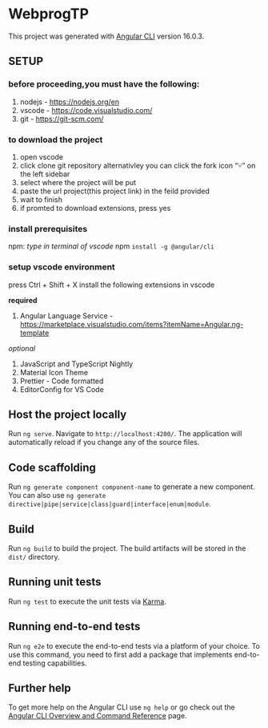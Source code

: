 # WebprogTP

This project was generated with [Angular CLI](https://github.com/angular/angular-cli) version 16.0.3.


## SETUP

### before proceeding,you must have the following:
1. nodejs - https://nodejs.org/en
2. vscode - https://code.visualstudio.com/
3. git - https://git-scm.com/


### to download the project
1. open vscode
2. click clone git repository
alternativley you can click the fork icon “⑂” on the left sidebar
3. select where the project will be put
4. paste the url project(this project link) in the feild provided
5. wait to finish
6. if promted to download extensions, press yes

### install prerequisites
npm:
*type in terminal of vscode*
npm ```install -g @angular/cli```

### setup vscode environment
press Ctrl + Shift + X
install the following extensions in vscode

**required**
1. Angular Language Service - 
https://marketplace.visualstudio.com/items?itemName=Angular.ng-template

*optional*
1. JavaScript and TypeScript Nightly
2. Material Icon Theme
3. Prettier - Code formatted
4. EditorConfig for VS Code

## Host the project locally

Run `ng serve`. Navigate to `http://localhost:4200/`. The application will automatically reload if you change any of the source files.

## Code scaffolding

Run `ng generate component component-name` to generate a new component. You can also use `ng generate directive|pipe|service|class|guard|interface|enum|module`.

## Build

Run `ng build` to build the project. The build artifacts will be stored in the `dist/` directory.

## Running unit tests

Run `ng test` to execute the unit tests via [Karma](https://karma-runner.github.io).

## Running end-to-end tests

Run `ng e2e` to execute the end-to-end tests via a platform of your choice. To use this command, you need to first add a package that implements end-to-end testing capabilities.

## Further help

To get more help on the Angular CLI use `ng help` or go check out the [Angular CLI Overview and Command Reference](https://angular.io/cli) page.
